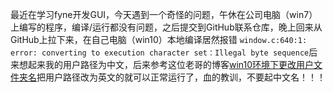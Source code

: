 最近在学习fyne开发GUI，今天遇到一个奇怪的问题，午休在公司电脑（win7）上编写的程序，编译/运行都没有问题，之后提交到GitHub联系仓库，晚上回来从GitHub上拉下来，在自己电脑（win10）本地编译居然报错
```window.c:640:1: error: converting to execution character set：Illegal byte sequence```后来想起来我的用户路径为中文，后来参考这位老哥的博客[win10环境下更改用户文件夹名](https://blog.csdn.net/qq_38541968/article/details/81450455)把用户路径改为英文的就可以正常运行了，血的教训，不要起中文名！！！
